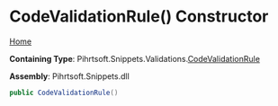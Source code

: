 # CodeValidationRule\(\) Constructor

[Home](../../../../../README.md#_top)

**Containing Type**: Pihrtsoft\.Snippets\.Validations\.[CodeValidationRule](../README.md#_top)

**Assembly**: Pihrtsoft\.Snippets\.dll

```csharp
public CodeValidationRule()
```

